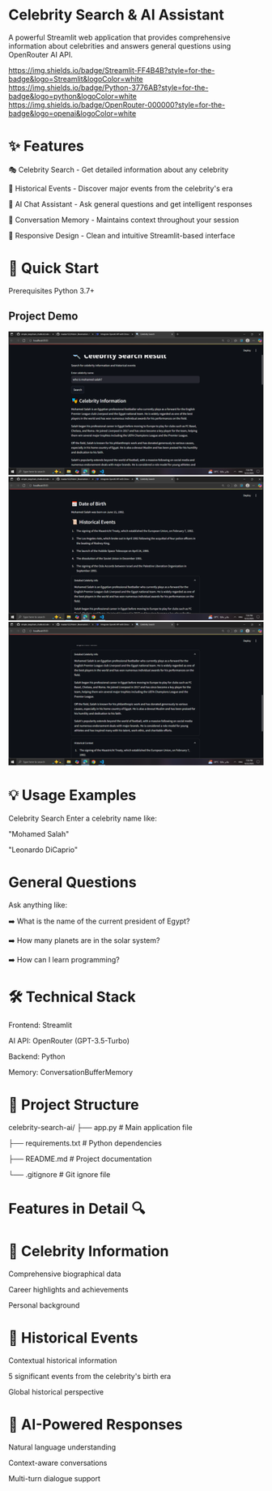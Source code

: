 # Celebrity Search & AI Assistant 
A powerful Streamlit web application that provides comprehensive information about celebrities and answers general questions using OpenRouter AI API.

https://img.shields.io/badge/Streamlit-FF4B4B?style=for-the-badge&logo=Streamlit&logoColor=white
https://img.shields.io/badge/Python-3776AB?style=for-the-badge&logo=python&logoColor=white
https://img.shields.io/badge/OpenRouter-000000?style=for-the-badge&logo=openai&logoColor=white

# ✨ Features
🎭 Celebrity Search - Get detailed information about any celebrity

📅 Historical Events - Discover major events from the celebrity's era

💬 AI Chat Assistant - Ask general questions and get intelligent responses

🧠 Conversation Memory - Maintains context throughout your session

📱 Responsive Design - Clean and intuitive Streamlit-based interface

# 🚀 Quick Start
Prerequisites
Python 3.7+



##  Project Demo

![Celebrity Search & AI Assistant ](https://github.com/maskar122/simple_langchain_chatbot/blob/b4bbd5a1c4885c38296f95d7a9f6145780d61e63/images/Screenshot%20(602).png)
![Celebrity Search & AI Assistant ](https://github.com/maskar122/simple_langchain_chatbot/blob/b4bbd5a1c4885c38296f95d7a9f6145780d61e63/images/Screenshot%20(603).png)
![Celebrity Search & AI Assistant ](https://github.com/maskar122/simple_langchain_chatbot/blob/b4bbd5a1c4885c38296f95d7a9f6145780d61e63/images/Screenshot%20(604).png)



# 💡 Usage Examples
Celebrity Search
Enter a celebrity name like:

"Mohamed Salah"

"Leonardo DiCaprio"


# General Questions
Ask anything like: 

➡️ What is the name of the current president of Egypt?

➡️ How many planets are in the solar system?

➡️ How can I learn programming?

# 🛠️ Technical Stack
Frontend: Streamlit

AI API: OpenRouter (GPT-3.5-Turbo)

Backend: Python

Memory: ConversationBufferMemory

# 📁 Project Structure
celebrity-search-ai/
├── app.py                 # Main application file

├── requirements.txt       # Python dependencies

├── README.md             # Project documentation

└── .gitignore           # Git ignore file

# Features in Detail 🔍

# 🔹 Celebrity Information
Comprehensive biographical data

Career highlights and achievements

Personal background

# 🔹 Historical Events
Contextual historical information

5 significant events from the celebrity's birth era

Global historical perspective

# 🔹 AI-Powered Responses
Natural language understanding

Context-aware conversations

Multi-turn dialogue support




